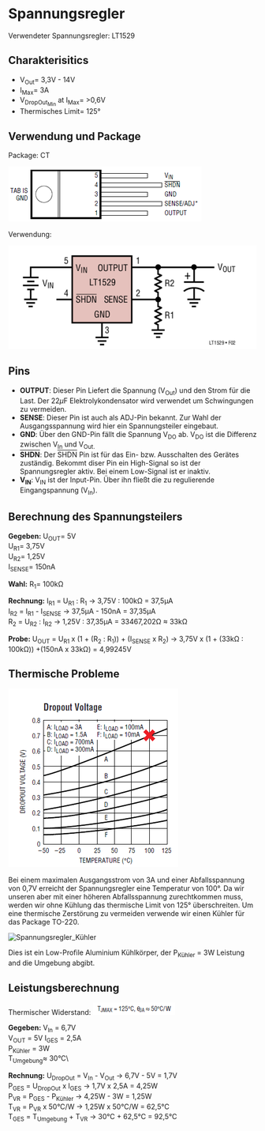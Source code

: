 # Spannungsregler


Verwendeter Spannungsregler: LT1529

## Charakterisitics
* V<sub>Out</sub>= 3,3V - 14V
* I<sub>Max</sub>= 3A
* V<sub>DropOut<sub>Min</sub></sub> at I<sub>Max</sub>= >0,6V
* Thermisches Limit= 125°

## Verwendung und Package
Package: CT

 ![Spannungsregler_Package](https://github.com/Siraman25/Infrabot/blob/master/Dokumentation/Bilder/Spannungsregler/Spannungsregler_Package.png?raw=true)
 
 Verwendung:
 
 ![Spannungsregler_Anwendung](https://github.com/Siraman25/Infrabot/blob/master/Dokumentation/Bilder/Spannungsregler/Spannungsregler_Anwendung.png?raw=true)
 
 ## Pins
 * **OUTPUT**: 
 Dieser Pin Liefert die Spannung (V<sub>Out</sub>) und den Strom für die Last. Der 22$\mu$F Elektrolykondensator wird verwendet um Schwingungen zu vermeiden.
 * **SENSE**:
 Dieser Pin ist auch als ADJ-Pin bekannt. Zur Wahl der Ausgangsspannung wird hier ein Spannungsteiler eingebaut.
 * **GND**:
 Über den GND-Pin fällt die Spannung V<sub>DO</sub> ab. V<sub>DO</sub> ist die Differenz zwischen V<sub>In</sub> und V<sub>Out.
 * **<span style="text-decoration:overline">SHDN</span>**: 
 Der <span style="text-decoration:overline">SHDN</span> Pin ist für das Ein- bzw. Ausschalten des Gerätes zuständig. Bekommt diser Pin ein High-Signal so ist der Spannungsregler aktiv. Bei einem Low-Signal ist er inaktiv.
 * **V<sub>IN</sub>**:
 V<sub>IN</sub> ist der Input-Pin. Über ihn fließt die zu regulierende Eingangspannung (V<sub>In</sub>).

## Berechnung des Spannungsteilers
**Gegeben:**
U<sub>OUT</sub>= 5V\
U<sub>R1</sub>= 3,75V\
U<sub>R2</sub>= 1,25V\
I<sub>SENSE</sub>= 150nA
	
**Wahl:**
R<sub>1</sub>= 100kΩ
	
**Rechnung:**
	I<sub>R1</sub> = U<sub>R1</sub> : R<sub>1</sub> -> 3,75V : 100kΩ = 37,5µA\
	I<sub>R2</sub> = I<sub>R1</sub> - I<sub>SENSE</sub> -> 37,5µA - 150nA = 37,35µA\
	R<sub>2</sub> = U<sub>R2</sub> : I<sub>R2</sub> -> 1,25V : 37,35µA = 33467,202Ω ≈ 33kΩ
	
**Probe:**
	U<sub>OUT</sub> = U<sub>R1</sub> x (1 + (R<sub>2</sub> : R<sub>1</sub>)) + (I<sub>SENSE</sub> x R<sub>2</sub>) -> 3,75V x (1 + (33kΩ : 100kΩ)) +(150nA x 33kΩ) = 4,99245V
	
## Thermische Probleme

![Spannungsregler_DropoutVoltage](https://github.com/Siraman25/Infrabot/blob/master/Dokumentation/Bilder/Spannungsregler/Spannungsregler_DropoutVoltage.png?raw=true)
	
Bei einem maximalen Ausgangsstrom von 3A und einer Abfallsspannung von 0,7V erreicht der Spannungsregler eine Temperatur von 100°. Da wir unseren aber mit einer höheren Abfallsspannung zurechtkommen muss, werden wir ohne Kühlung das thermische Limit von 125° überschreiten. Um eine thermische Zerstörung zu vermeiden verwende wir einen Kühler für das Package TO-220. 

![Spannungsregler_Kühler](https://github.com/Siraman25/Infrabot/blob/master/Dokumentation/Bilder/Spannungsregler/Spannungsregler_K%C3%BChler.jpg?raw=true)

Dies ist ein Low-Profile Aluminium Kühlkörper, der P<sub>Kühler</sub> = 3W Leistung and die Umgebung abgibt.
	
## **Leistungsberechnung**
	
Thermischer Widerstand:
![Spannungsregler_ThermischerWiderstand](https://github.com/Siraman25/Infrabot/blob/master/Dokumentation/Bilder/Spannungsregler/Spannungsregler_ThermischerWiderstand.png?raw=true)
	
**Gegeben:**
	V<sub>In</sub> = 6,7V\
	V<sub>OUT</sub> = 5V
	I<sub>GES</sub> = 2,5A\
	P<sub>Kühler</sub> = 3W\
	T<sub>Umgebung</sub>≈ 30°C\
	
**Rechnung:**
	U<sub>DropOut</sub> = V<sub>In</sub> - V<sub>Out</sub> -> 6,7V - 5V = 1,7V\
	P<sub>GES</sub> = U<sub>DropOut</sub> x I<sub>GES</sub> -> 1,7V x 2,5A = 4,25W\
	P<sub>VR</sub> = P<sub>GES</sub> - P<sub>Kühler</sub> -> 4,25W - 3W = 1,25W\
	T<sub>VR</sub> = P<sub>VR</sub> x 50°C/W -> 1,25W x 50°C/W = 62,5°C\
	T<sub>GES</sub> = T<sub>Umgebung</sub> + T<sub>VR</sub> -> 30°C + 62,5°C = 92,5°C
